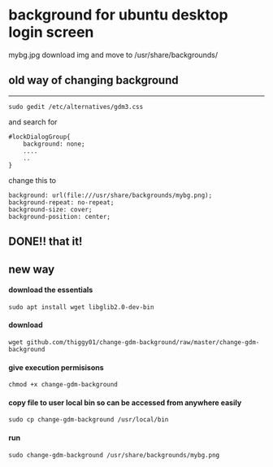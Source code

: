 # background for ubuntu desktop login screen

mybg.jpg
download img and move to /usr/share/backgrounds/


## old way of changing background
--------------------------------------------

```shell
sudo gedit /etc/alternatives/gdm3.css
```
and search for 
```shell
#lockDialogGroup{
	background: none;
	....
	..
}
```
change this to 

```shell
background: url(file:///usr/share/backgrounds/mybg.png);
background-repeat: no-repeat;
background-size: cover;
background-position: center;
```

DONE!! that it!
----------------------------------------------


## new way

#### download the essentials
```shell
sudo apt install wget libglib2.0-dev-bin
```
#### download 
```shell
wget github.com/thiggy01/change-gdm-background/raw/master/change-gdm-background
```

#### give execution permisisons
```shell
chmod +x change-gdm-background
```

#### copy file to user local bin so can be accessed from anywhere easily
```shell
sudo cp change-gdm-background /usr/local/bin
```

#### run
```shell
sudo change-gdm-background /usr/share/backgrounds/mybg.png
```
